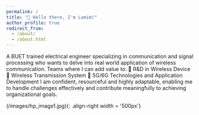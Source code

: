 ```yaml
---
permalink: /
title: "🫡 Hello there, I'm Lamim!"
author_profile: true
redirect_from: 
  - /about/
  - /about.html
---
```


A BUET trained electrical engineer specializing in communication and signal processing who wants to delve into real world application of wireless communication. Teams where I can add value to:
 R&D in Wireless Device
 Wireless Transmission System
 5G/6G Technologies and Application Development
I am confident, resourceful and highly adaptable, enabling me to handle challenges effectively and contribute meaningfully to achieving organizational goals.

(/images/hp_image1.jpg){: .align-right width = '500px'}
